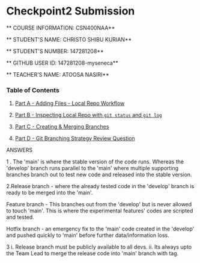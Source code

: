 # Checkpoint2 Submission

** COURSE INFORMATION: CSN400NAA**

** STUDENT'S NAME: CHRISTO SHIBU KURIAN**

** STUDENT'S NUMBER: 147281208**

** GITHUB USER ID: 147281208-myseneca**

** TEACHER'S NAME: ATOOSA NASIRI**





### Table of Contents
1. [Part A - Adding Files - Local Repo Workflow](#header1)


2. [Part B - Inspecting Local Repo with `git status` and `git log`](#header2)


3. [Part C - Creating & Merging Branches](#header3)


4. [Part D - Git Branching Strategy Review Question](#header4)

  ANSWERS

1 . The 'main' is where the stable version of the code runs. Whereas the 'develop' branch runs parallel to the 'main' where multiple supporting branches branch out to test new code and released into the stable version.

2.Release branch - where the already tested code in the 'develop' branch is ready to be merged into the 'main'.
   
   Feature branch - This branches out from the 'develop' but is never allowed to touch 'main'. This is where the experimental features' codes are scripted and tested.

   Hotfix branch - an emergency fix to the 'main' code created in the 'develop' and pushed quickly to 'main' before further data/information loss.


3 i. Release branch must be publicly available to all devs.
ii. Its always upto the Team Lead to merge the release code into 'main' branch with tag.


